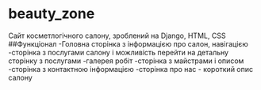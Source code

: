 # beauty_zone
Сайт косметлогічного салону, зроблений на Django, HTML, CSS
##Функціонал
-Головна сторінка з інформацією про салон, навігацією
-сторінка з послугами салону і можливість перейти на детальну сторінку з послугами
-галерея робіт
-сторінка з майстрами і описом 
-сторінка з контактною інформацією
-сторінка про нас - короткий опис салону
